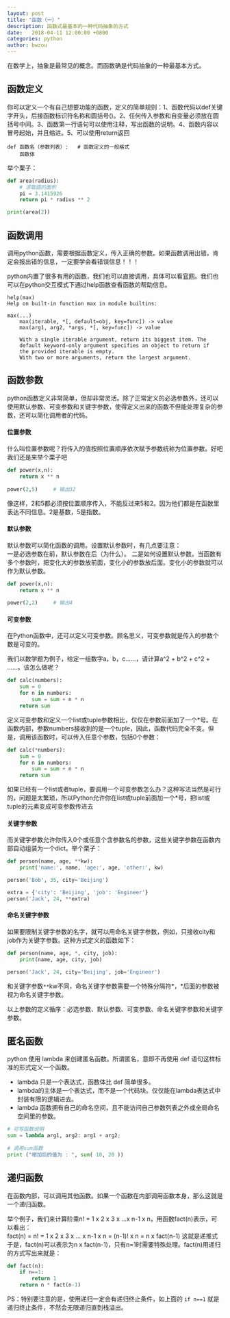 ```yaml
---
layout: post
title: "函数（一）"
description: 函数式最基本的一种代码抽象的方式
date:   2018-04-11 12:00:00 +0800
categories: python
author: bwzou
---
```

在数学上，抽象是最常见的概念。而函数确是代码抽象的一种最基本方式。
## 函数定义
你可以定义一个有自己想要功能的函数，定义的简单规则：1、函数代码以def关键字开头，后接函数标识符名称和圆括号()。2、任何传入参数和自变量必须放在圆括号中间。3、函数第一行语句可以使用注释，写出函数的说明。4、函数内容以冒号起始，并且缩进。5、可以使用return返回
```
def 函数名（参数列表）:   # 函数定义的一般格式
    函数体
```
举个栗子：
```python
def area(radius):
    # 求取圆的面积
    pi = 3.1415926
    return pi * radius ** 2

print(area(2))
```

## 函数调用
调用python函数，需要根据函数定义，传入正确的参数。如果函数调用出错，肯定会报出错的信息，一定要学会看错误信息！！！

python内置了很多有用的函数，我们也可以直接调用，具体可以看[官网](https://docs.python.org/3/library/functions.html)。我们也可以在python交互模式下通过help函数查看函数的帮助信息。
```
help(max)
Help on built-in function max in module builtins:

max(...)
    max(iterable, *[, default=obj, key=func]) -> value
    max(arg1, arg2, *args, *[, key=func]) -> value

    With a single iterable argument, return its biggest item. The
    default keyword-only argument specifies an object to return if
    the provided iterable is empty.
    With two or more arguments, return the largest argument.
```

## 函数参数
python函数定义非常简单，但却非常灵活。除了正常定义的必选参数外，还可以使用默认参数、可变参数和关键字参数，使得定义出来的函数不但能处理复杂的参数，还可以简化调用者的代码。

#### 位置参数
什么叫位置参数呢？将传入的值按照位置顺序依次赋予参数统称为位置参数。好吧我们还是来举个栗子吧
```python
def power(x,n):
    return x ** n
    
power(2,5)     # 输出32
```
像这样，2和5都必须按位置顺序传入，不能反过来5和2。因为他们都是在函数里表达不同信息。2是基数，5是指数。

#### 默认参数
默认参数可以简化函数的调用。设置默认参数时，有几点要注意：<br>
一是必选参数在前，默认参数在后（为什么）。
二是如何设置默认参数。当函数有多个参数时，把变化大的参数放前面，变化小的参数放后面。变化小的参数就可以作为默认参数。
```python
def power(x,n):
    return x ** n
    
power(2,2)     # 输出4
```

#### 可变参数
在Python函数中，还可以定义可变参数。顾名思义，可变参数就是传入的参数个数是可变的。

我们以数学题为例子，给定一组数字a，b，c……，请计算a^2 + b^2 + c^2 + ……。该怎么做呢？
```python
def calc(numbers):
    sum = 0
    for n in numbers:
        sum = sum + n * n
    return sum
```
定义可变参数和定义一个list或tuple参数相比，仅仅在参数前面加了一个*号。在函数内部，参数numbers接收到的是一个tuple，因此，函数代码完全不变。但是，调用该函数时，可以传入任意个参数，包括0个参数：
```python
def calc(*numbers):
    sum = 0
    for n in numbers:
        sum = sum + n * n
    return sum
```
如果已经有一个list或者tuple，要调用一个可变参数怎么办？这种写法当然是可行的，问题是太繁琐，所以Python允许你在list或tuple前面加一个*号，把list或tuple的元素变成可变参数传进去

#### 关键字参数
而关键字参数允许你传入0个或任意个含参数名的参数，这些关键字参数在函数内部自动组装为一个dict。举个栗子：
```python
def person(name, age, **kw):
    print('name:', name, 'age:', age, 'other:', kw)

person('Bob', 35, city='Beijing')

extra = {'city': 'Beijing', 'job': 'Engineer'}
person('Jack', 24, **extra)
```
#### 命名关键字参数
如果要限制关键字参数的名字，就可以用命名关键字参数，例如，只接收city和job作为关键字参数。这种方式定义的函数如下：
```python
def person(name, age, *, city, job):
    print(name, age, city, job)

person('Jack', 24, city='Beijing', job='Engineer')
```
和关键字参数`**`kw不同，命名关键字参数需要一个特殊分隔符*，*后面的参数被视为命名关键字参数。

以上参数的定义循序：必选参数、默认参数、可变参数、命名关键字参数和关键字参数。

## 匿名函数
python 使用 lambda 来创建匿名函数。所谓匿名，意即不再使用 def 语句这样标准的形式定义一个函数。

- lambda 只是一个表达式，函数体比 def 简单很多。
- lambda的主体是一个表达式，而不是一个代码块。仅仅能在lambda表达式中封装有限的逻辑进去。
- lambda 函数拥有自己的命名空间，且不能访问自己参数列表之外或全局命名空间里的参数。

```python
# 可写函数说明
sum = lambda arg1, arg2: arg1 + arg2;
 
# 调用sum函数
print ("相加后的值为 : ", sum( 10, 20 ))
```

## 递归函数
在函数内部，可以调用其他函数。如果一个函数在内部调用函数本身，那么这就是一个递归函数。

举个例子，我们来计算阶乘n! = 1 x 2 x 3 x ...x n-1 x n，用函数fact(n)表示，可以看出：<br>
fact(n) = n! = 1 x 2 x 3 x ... x n-1 x n = (n-1)! x n = n x fact(n-1) 这就是递推式 <br>
于是，fact(n)可以表示为n x fact(n-1)，只有n=1时需要特殊处理。fact(n)用递归的方式写出来就是：
```python
def fact(n):
    if n==1:
        return 1
    return n * fact(n-1)
```
PS：特别要注意的是，使用递归一定会有递归终止条件，如上面的 `if n==1` 就是递归终止条件，不然会无限递归直到栈溢出。 

